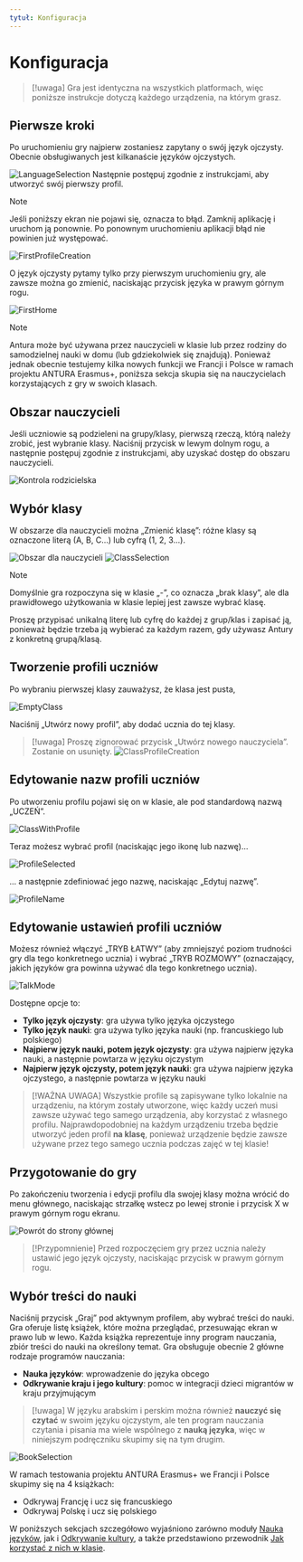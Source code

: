```yaml
---
tytuł: Konfiguracja
---
```


# Konfiguracja

> [!uwaga]
> Gra jest identyczna na wszystkich platformach, więc poniższe instrukcje dotyczą każdego urządzenia, na którym grasz.

## Pierwsze kroki
Po uruchomieniu gry najpierw zostaniesz zapytany o swój język ojczysty.
Obecnie obsługiwanych jest kilkanaście języków ojczystych.

![LanguageSelection](../../assets/img/screenshot/setup/LanguageSelection.jpg)
Następnie postępuj zgodnie z instrukcjami, aby utworzyć swój pierwszy profil.

> [!note]
> Jeśli poniższy ekran nie pojawi się, oznacza to błąd. Zamknij aplikację i uruchom ją ponownie. Po ponownym uruchomieniu aplikacji błąd nie powinien już występować.

![FirstProfileCreation](../../assets/img/screenshot/setup/FirstProfileCreation.jpg)

O język ojczysty pytamy tylko przy pierwszym uruchomieniu gry, ale zawsze można go zmienić, naciskając przycisk języka w prawym górnym rogu.

![FirstHome](../../assets/img/screenshot/setup/FirstHome.jpg)

> [!note]
> Antura może być używana przez nauczycieli w klasie lub przez rodziny do samodzielnej nauki w domu (lub gdziekolwiek się znajdują). Ponieważ jednak obecnie testujemy kilka nowych funkcji we Francji i Polsce w ramach projektu ANTURA Erasmus+, poniższa sekcja skupia się na nauczycielach korzystających z gry w swoich klasach.

## Obszar nauczycieli
Jeśli uczniowie są podzieleni na grupy/klasy, pierwszą rzeczą, którą należy zrobić, jest wybranie klasy.
Naciśnij przycisk w lewym dolnym rogu, a następnie postępuj zgodnie z instrukcjami, aby uzyskać dostęp do obszaru nauczycieli.

![Kontrola rodzicielska](../../assets/img/screenshot/setup/ParentalControl.jpg)

## Wybór klasy
W obszarze dla nauczycieli można „Zmienić klasę”: różne klasy są oznaczone literą (A, B, C...) lub cyfrą (1, 2, 3...).

![Obszar dla nauczycieli](../../assets/img/screenshot/setup/TeachersArea.jpg)
![ClassSelection](../../assets/img/screenshot/setup/ClassSelection.jpg)

> [!note]
> Domyślnie gra rozpoczyna się w klasie „-”, co oznacza „brak klasy”, ale dla prawidłowego użytkowania w klasie lepiej jest zawsze wybrać klasę.

Proszę przypisać unikalną literę lub cyfrę do każdej z grup/klas i zapisać ją, ponieważ będzie trzeba ją wybierać za każdym razem, gdy używasz Antury z konkretną grupą/klasą.

## Tworzenie profili uczniów
Po wybraniu pierwszej klasy zauważysz, że klasa jest pusta, 

![EmptyClass](../../assets/img/screenshot/setup/EmptyClass.jpg)

Naciśnij „Utwórz nowy profil”, aby dodać ucznia do tej klasy.


> [!uwaga]
> Proszę zignorować przycisk „Utwórz nowego nauczyciela”. Zostanie on usunięty.
![ClassProfileCreation](../../assets/img/screenshot/setup/ClassProfileCreation.jpg)

## Edytowanie nazw profili uczniów
Po utworzeniu profilu pojawi się on w klasie, ale pod standardową nazwą „UCZEŃ”.

![ClassWithProfile](../../assets/img/screenshot/setup/ClassWithProfile.jpg)

Teraz możesz wybrać profil (naciskając jego ikonę lub nazwę)...

![ProfileSelected](../../assets/img/screenshot/setup/ProfileSelected.jpg)

... a następnie zdefiniować jego nazwę, naciskając „Edytuj nazwę”.

![ProfileName](../../assets/img/screenshot/setup/ProfileName.jpg)

## Edytowanie ustawień profili uczniów
Możesz również włączyć „TRYB ŁATWY” (aby zmniejszyć poziom trudności gry dla tego konkretnego ucznia) i wybrać „TRYB ROZMOWY” (oznaczający, jakich języków gra powinna używać dla tego konkretnego ucznia).

![TalkMode](../../assets/img/screenshot/setup/TalkMode.jpg)

Dostępne opcje to:
- **Tylko język ojczysty**: gra używa tylko języka ojczystego
- **Tylko język nauki**: gra używa tylko języka nauki (np. francuskiego lub polskiego)
- **Najpierw język nauki, potem język ojczysty**: gra używa najpierw języka nauki, a następnie powtarza w języku ojczystym
- **Najpierw język ojczysty, potem język nauki**: gra używa najpierw języka ojczystego, a następnie powtarza w języku nauki

> [!WAŻNA UWAGA]
> Wszystkie profile są zapisywane tylko lokalnie na urządzeniu, na którym zostały utworzone, więc każdy uczeń musi zawsze używać tego samego urządzenia, aby korzystać z własnego profilu. Najprawdopodobniej na każdym urządzeniu trzeba będzie utworzyć jeden profil __na klasę__, ponieważ urządzenie będzie zawsze używane przez tego samego ucznia podczas zajęć w tej klasie!

## Przygotowanie do gry
Po zakończeniu tworzenia i edycji profilu dla swojej klasy można wrócić do menu głównego, naciskając strzałkę wstecz po lewej stronie i przycisk X w prawym górnym rogu ekranu.

![Powrót do strony głównej](../../assets/img/screenshot/setup/BackHome.jpg)

> [!Przypomnienie]
> Przed rozpoczęciem gry przez ucznia należy ustawić jego język ojczysty, naciskając przycisk w prawym górnym rogu.

## Wybór treści do nauki
Naciśnij przycisk „Graj” pod aktywnym profilem, aby wybrać treści do nauki.
Gra oferuje listę książek, które można przeglądać, przesuwając ekran w prawo lub w lewo.
Każda książka reprezentuje inny program nauczania, zbiór treści do nauki na określony temat. Gra obsługuje obecnie 2 główne rodzaje programów nauczania:
- **Nauka języków**: wprowadzenie do języka obcego
- **Odkrywanie kraju i jego kultury**: pomoc w integracji dzieci migrantów w kraju przyjmującym

> [!uwaga]
> W języku arabskim i perskim można również **nauczyć się czytać** w swoim języku ojczystym, ale ten program nauczania czytania i pisania ma wiele wspólnego z **nauką języka**, więc w niniejszym podręczniku skupimy się na tym drugim.

![BookSelection](../../assets/img/screenshot/setup/BookSelection.jpg)

W ramach testowania projektu ANTURA Erasmus+ we Francji i Polsce skupimy się na 4 książkach:
- Odkrywaj Francję i ucz się francuskiego
- Odkrywaj Polskę i ucz się polskiego

W poniższych sekcjach szczegółowo wyjaśniono zarówno moduły [Nauka języków](./learnlanguage_module.md), jak i [Odkrywanie kultury](./discover_introduction.md), a także przedstawiono przewodnik [Jak korzystać z nich w klasie](./classroom_guide.md).

